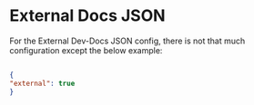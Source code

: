 # External Docs JSON

For the External Dev-Docs JSON config, there is not that much configuration except the below example:

```json

{
"external": true
}

```
